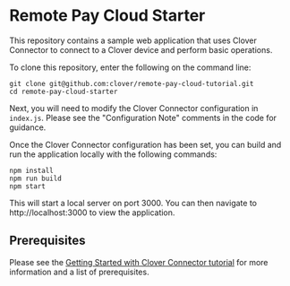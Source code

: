# Remote Pay Cloud Starter

This repository contains a sample web application that uses Clover Connector to connect to a Clover device and perform basic operations.

To clone this repository, enter the following on the command line:

    git clone git@github.com:clover/remote-pay-cloud-tutorial.git
    cd remote-pay-cloud-starter
   
Next, you will need to modify the Clover Connector configuration in `index.js`.  Please see the "Configuration Note" comments in the code for guidance.
  
Once the Clover Connector configuration has been set, you can build and run the application locally with the following commands:
  
    npm install
    npm run build
    npm start 
    
This will start a local server on port 3000. You can then navigate to http://localhost:3000 to view the application.    
    
## Prerequisites
Please see the [Getting Started with Clover Connector tutorial](https://docs.clover.com/build/getting-started-with-clover-connector/) for more information and a list of prerequisites.
